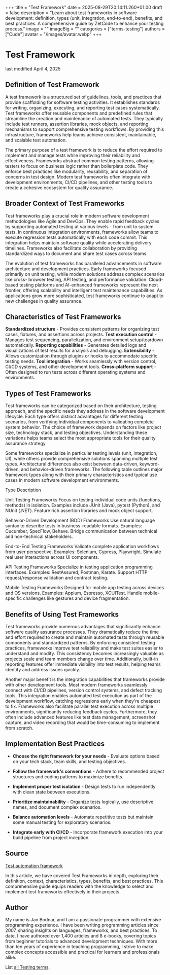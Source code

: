+++
title = "Test Framework"
date = 2025-08-29T20:14:11.260+01:00
draft = false
description = "Learn about test frameworks in software development: definition, types (unit, integration, end-to-end), benefits, and best practices. A comprehensive guide by ZetCode to enhance your testing process."
image = ""
imageBig = ""
categories = ["terms-testing"]
authors = ["Cude"]
avatar = "/images/avatar.webp"
+++

# Test Framework

last modified April 4, 2025

## Definition of Test Framework

A test framework is a structured set of guidelines, tools, and practices that
provide scaffolding for software testing activities. It establishes standards
for writing, organizing, executing, and reporting test cases systematically.
Test frameworks offer reusable components and predefined rules that streamline
the creation and maintenance of automated tests. They typically include test
runners, assertion libraries, mock objects, and reporting mechanisms to support
comprehensive testing workflows. By providing this infrastructure, frameworks
help teams achieve consistent, maintainable, and scalable test automation.

The primary purpose of a test framework is to reduce the effort required to
implement and manage tests while improving their reliability and effectiveness.
Frameworks abstract common testing patterns, allowing testers to focus on
business logic rather than boilerplate code. They enforce best practices like
modularity, reusability, and separation of concerns in test design. Modern test
frameworks often integrate with development environments, CI/CD pipelines, and
other testing tools to create a cohesive ecosystem for quality assurance.

## Broader Context of Test Frameworks

Test frameworks play a crucial role in modern software development methodologies
like Agile and DevOps. They enable rapid feedback cycles by supporting automated
testing at various levels - from unit to system tests. In continuous integration
environments, frameworks allow teams to execute regression tests automatically
with each code commit. This integration helps maintain software quality while
accelerating delivery timelines. Frameworks also facilitate collaboration by
providing standardized ways to document and share test cases across teams.

The evolution of test frameworks has paralleled advancements in software
architecture and development practices. Early frameworks focused primarily on
unit testing, while modern solutions address complex scenarios like cross-
browser testing, API testing, and performance validation. Cloud-based testing
platforms and AI-enhanced frameworks represent the next frontier, offering
scalability and intelligent test maintenance capabilities. As applications grow
more sophisticated, test frameworks continue to adapt to new challenges in
quality assurance.

## Characteristics of Test Frameworks

**Standardized structure** - Provides consistent patterns for
organizing test cases, fixtures, and assertions across projects.
**Test execution control** - Manages test sequencing,
parallelization, and environment setup/teardown automatically.
**Reporting capabilities** - Generates detailed logs and
visualizations of test results for analysis and debugging.
**Extensibility** - Allows customization through plugins or
hooks to accommodate specific testing needs.
**Tool integration** - Works seamlessly with version control,
CI/CD systems, and other development tools.
**Cross-platform support** - Often designed to run tests across
different operating systems and environments.

## Types of Test Frameworks

Test frameworks can be categorized based on their architecture, testing approach,
and the specific needs they address in the software development lifecycle. Each
type offers distinct advantages for different testing scenarios, from verifying
individual components to validating complete system behavior. The choice of
framework depends on factors like project size, technology stack, and testing
objectives. Understanding these variations helps teams select the most
appropriate tools for their quality assurance strategy.

Some frameworks specialize in particular testing levels (unit, integration, UI),
while others provide comprehensive solutions spanning multiple test types.
Architectural differences also exist between data-driven, keyword-driven, and
behavior-driven frameworks. The following table outlines major framework types
along with their primary characteristics and typical use cases in modern
software development environments.

Type
Description

Unit Testing Frameworks
Focus on testing individual code units (functions, methods) in isolation.
Examples include JUnit (Java), pytest (Python), and NUnit (.NET). Feature rich
assertion libraries and mock object support.

Behavior-Driven Development (BDD) Frameworks
Use natural language syntax to describe tests in business-readable formats.
Examples: Cucumber, SpecFlow, Behave. Bridge communication between technical
and non-technical stakeholders.

End-to-End Testing Frameworks
Validate complete application workflows from user perspective. Examples:
Selenium, Cypress, Playwright. Simulate real user interactions across UI
components.

API Testing Frameworks
Specialize in testing application programming interfaces. Examples:
RestAssured, Postman, Karate. Support HTTP request/response validation and
contract testing.

Mobile Testing Frameworks
Designed for mobile app testing across devices and OS versions. Examples:
Appium, Espresso, XCUITest. Handle mobile-specific challenges like gestures
and device fragmentation.

## Benefits of Using Test Frameworks

Test frameworks provide numerous advantages that significantly enhance software
quality assurance processes. They dramatically reduce the time and effort
required to create and maintain automated tests through reusable components and
standardized patterns. By enforcing consistent testing practices, frameworks
improve test reliability and make test suites easier to understand and modify.
This consistency becomes increasingly valuable as projects scale and team members
change over time. Additionally, built-in reporting features offer immediate
visibility into test results, helping teams identify and address issues quickly.

Another major benefit is the integration capabilities that frameworks provide
with other development tools. Most modern frameworks seamlessly connect with
CI/CD pipelines, version control systems, and defect tracking tools. This
integration enables automated test execution as part of the development workflow,
catching regressions early when they're cheapest to fix. Frameworks also
facilitate parallel test execution across multiple environments, significantly
reducing feedback cycles. Furthermore, they often include advanced features like
test data management, screenshot capture, and video recording that would be
time-consuming to implement from scratch.

## Implementation Best Practices

- **Choose the right framework for your needs** - Evaluate options based on your tech stack, team skills, and testing objectives.

- **Follow the framework's conventions** - Adhere to recommended project structures and coding patterns to maximize benefits.

- **Implement proper test isolation** - Design tests to run independently with clean state between executions.

- **Prioritize maintainability** - Organize tests logically, use descriptive names, and document complex scenarios.

- **Balance automation levels** - Automate repetitive tests but maintain some manual testing for exploratory scenarios.

- **Integrate early with CI/CD** - Incorporate framework execution into your build pipeline from project inception.

## Source

[Test automation framework](https://en.wikipedia.org/wiki/Test_automation_framework)

In this article, we have covered Test Frameworks in depth, exploring their
definition, context, characteristics, types, benefits, and best practices. This
comprehensive guide equips readers with the knowledge to select and implement
test frameworks effectively in their projects.

## Author

My name is Jan Bodnar, and I am a passionate programmer with extensive
programming experience. I have been writing programming articles since 2007,
sharing insights on languages, frameworks, and best practices. To date, I have
authored over 1,400 articles and 8 e-books, covering topics from beginner
tutorials to advanced development techniques. With more than ten years of
experience in teaching programming, I strive to make complex concepts accessible
and practical for learners and professionals alike.

List [all Testing terms](/all/#terms-test).